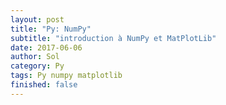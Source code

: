 ```yaml
---
layout: post
title: "Py: NumPy"
subtitle: "introduction à NumPy et MatPlotLib"
date: 2017-06-06
author: Sol
category: Py
tags: Py numpy matplotlib
finished: false
---
```


<script src="https://gist.github.com/RoscaS/05a8c7cf0eeb1b2b4865e641721cdae4.js" ></script>
